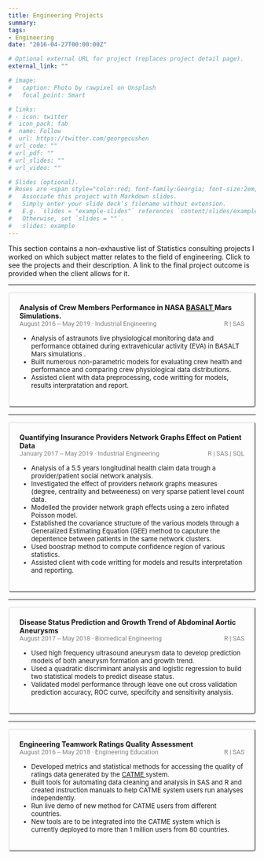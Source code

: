 ```yaml
---
title: Engineering Projects
summary:     
tags:  
- Engineering  
date: "2016-04-27T00:00:00Z"

# Optional external URL for project (replaces project detail page).
external_link: ""

# image:
#   caption: Photo by rawpixel on Unsplash
#   focal_point: Smart

# links:
# - icon: twitter
#  icon_pack: fab
#  name: Follow
#  url: https://twitter.com/georgecushen
# url_code: ""
# url_pdf: ""
# url_slides: ""
# url_video: ""

# Slides (optional).
# Roses are <span style="color:red; font-family:Georgia; font-size:2em;">red.</span>
#   Associate this project with Markdown slides.
#   Simply enter your slide deck's filename without extension.
#   E.g. `slides = "example-slides"` references `content/slides/example-slides.md`.
#   Otherwise, set `slides = ""`.
#   slides: example
---
```

This section contains a non-exhaustive list of Statistics consulting projects I worked on which subject matter relates to the field of engineering. Click to see the projects and their description. A link to the final project outcome is provided when the client allows for it.

 <!DOCTYPE html>
<html lang="en">
  <head>
  <style>
      /* The . with the boxed represents that it is a class */
      .boxed {
        border-style: outset;  
        border-radius: 5px;
        padding: 20px 20px 20px 20px;
        margin-right: 0px;
      }
   
  </style>
  </head>
  <body>
  <hr>
   <div class="boxed">
    <span style="font-weight: bold;">Analysis of Crew Members Performance in NASA <a href=" https://www.nasa.gov/ames/basalt"> BASALT </a> Mars Simulations.</span>  
    <br><span style="color:grey; font-family:roboto; font-size:13px;"> August 2016 -- May 2019 &#183 Industrial Engineering</span> <span style="color:grey; font-family:roboto; font-size:13px;float:right;">  R | SAS </span>
    <ul>
    <span style="font-size:13px;">
      <li> Analysis of astraunots live physiological monitoring data and performance obtained during extravehicular activity (EVA) in BASALT Mars simulations .</li>
      <li> Built numerous non-parametric models for evaluating crew health and performance and comparing crew physiological data distributions.</li>
      <li> Assisted client with data preprocessing, code writting for models, results interpratation and report.</li>
      </span>  
      </ul>
     </div>
  <hr>
   <div class="boxed">
    <span style="font-weight: bold;">Quantifying Insurance Providers Network Graphs Effect on Patient Data</span>  
    <br><span style="color:grey; font-family:roboto; font-size:13px;"> January 2017 -- May 2019 &#183 Industrial Engineering</span> <span style="color:grey; font-family:roboto; font-size:13px;float:right;">  R | SAS | SQL </span>
    <ul>
    <span style="font-size:13px;">
      <li> Analysis of a 5.5 years longitudinal health claim data trough a provider/patient social network analysis.</li>
      <li> Investigated the effect of providers network graphs measures (degree, centrality and betweeness) on very sparse patient level count data.</li>
      <li> Modelled the provider network graph effects using a zero inflated Poisson model.</li>
      <li> Established the covariance structure of the various models through a Generalized Estimating Equation (GEE) method to caputure the depentence between patients in the same network clusters.</li>
      <li> Used boostrap method to compute confidence region of various statistics.</li>
      <li> Assisted client with code writting for models and results interpretation and reporting.</li>
      </span>  
      </ul>
     </div>
  <hr>
   <div class="boxed">
    <span style="font-weight: bold;">Disease Status Prediction and Growth Trend of Abdominal Aortic Aneurysms</span>  
    <br><span style="color:grey; font-family:roboto; font-size:13px;">August 2017 -- May 2018 &#183 Biomedical Engineering</span> <span style="color:grey; font-family:roboto; font-size:13px;float:right;">  R | SAS </span>
    <ul>
    <span style="font-size:13px;">
      <li> Used high frequency ultrasound aneurysm data to develop prediction models of both aneurysm formation and growth trend.</li>
      <li> Used a quadratic discriminant analysis and logistic regression to build two statistical models to predict disease status.</li>
      <li> Validated model performance through leave one out cross validation prediction accuracy, ROC curve, specifcity and sensitivity analysis.</li>
      </span>  
      </ul>
     </div>
  <hr>
    <div class="boxed">
      <span style="font-weight: bold;">Engineering Teamwork Ratings Quality Assessment</span>  
    <br><span style="color:grey; font-family:roboto; font-size:13px;">August 2016 -- May 2018 &#183 Engineering Education</span> <span style="color:grey; font-family:roboto; font-size:13px;float:right;">  R | SAS </span>
      <ul>
      <span style="font-size:13px;">
      <li>Developed metrics and statistical methods for accessing the quality of ratings data generated by the <a href="https://info.catme.org/features/overview/"> CATME </a> system.</li>   
      <li>Built tools for automating data cleaning and analysis in SAS and R and created instruction manuals to help CATME system users run analyses independently.</li>   
      <li> Run live demo of new method for CATME users from different countries.</li>   
      <li> New tools are to be integrated into the CATME system which is currently deployed to more than 1 million users from 80 countries.</li>  
      </span>  
      </ul>
    </div>
  </body>
</html>  

